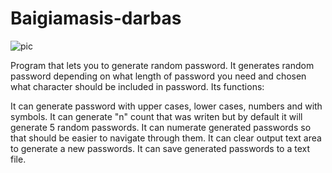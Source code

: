 # Baigiamasis-darbas

![pic](https://github.com/Vitalij1345/Baigiamasis-darbas/assets/135922325/839c4147-2224-40f5-8168-e905ec735c5d)


Program that lets you to generate random password. It generates random password depending on what length of password you need and chosen what character should be included in password.
Its functions:

It can generate password with upper cases, lower cases, numbers and with symbols.
It can generate "n" count that was writen but by default it will generate 5 random passwords.
It can numerate generated passwords so that should be easier to navigate through them.
It can clear output text area to generate a new passwords.
It can save generated passwords to a text file.
